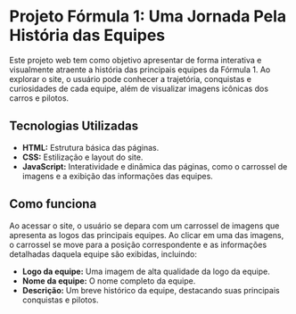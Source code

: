 # Projeto Fórmula 1: Uma Jornada Pela História das Equipes

Este projeto web tem como objetivo apresentar de forma interativa e visualmente atraente a história das principais equipes da Fórmula 1. Ao explorar o site, o usuário pode conhecer a trajetória, conquistas e curiosidades de cada equipe, além de visualizar imagens icônicas dos carros e pilotos.

## Tecnologias Utilizadas

* **HTML:** Estrutura básica das páginas.
* **CSS:** Estilização e layout do site.
* **JavaScript:** Interatividade e dinâmica das páginas, como o carrossel de imagens e a exibição das informações das equipes.

## Como funciona

Ao acessar o site, o usuário se depara com um carrossel de imagens que apresenta as logos das principais equipes. Ao clicar em uma das imagens, o carrossel se move para a posição correspondente e as informações detalhadas daquela equipe são exibidas, incluindo:

* **Logo da equipe:** Uma imagem de alta qualidade da logo da equipe.
* **Nome da equipe:** O nome completo da equipe.
* **Descrição:** Um breve histórico da equipe, destacando suas principais conquistas e pilotos.
